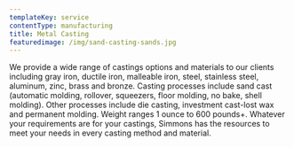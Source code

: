 ```yaml
---
templateKey: service
contentType: manufacturing
title: Metal Casting
featuredimage: /img/sand-casting-sands.jpg
---
```


We provide a wide range of castings options and materials to our clients including gray iron, ductile iron, malleable iron, steel, stainless steel, aluminum, zinc, brass and bronze.  Casting processes include sand cast (automatic molding, rollover, squeezers, floor molding, no bake, shell molding).  Other processes include die casting, investment cast-lost wax and permanent molding.  Weight ranges 1 ounce to 600 pounds+.  Whatever your requirements are for your castings, Simmons has the resources to meet your needs in every casting method and material.      


